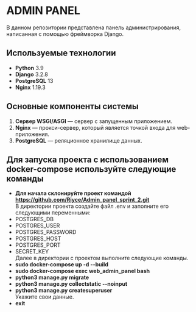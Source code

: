 # ADMIN PANEL

В данном репозитории представлена панель администрирования, написанная с помощью фреймворка Django.

## Используемые технологии

- **Python** 3.9
- **Django** 3.2.8
- **PostgreSQL** 13
- **Nginx** 1.19.3

## Основные компоненты системы

1. **Cервер WSGI/ASGI** — сервер с запущенным приложением.
2. **Nginx** — прокси-сервер, который является точкой входа для web-приложения.
3. **PostgreSQL** — реляционное хранилище данных. 

## Для запуска проекта с использованием docker-compose используйте следующие команды
- **Для начала склонируйте проект командой https://github.com/Riyce/Admin_panel_sprint_2.git**
<br> В директории проекта создайте файл .env и заполните его следующими переменными:
- POSTGRES_DB
- POSTGRES_USER
- POSTGRES_PASSWORD
- POSTGRES_HOST
- POSTGRES_PORT
- SECRET_KEY
<br> Далее в директории с проектом выполните следующие команды.
- **sudo docker-compose up -d --build**
- **sudo docker-compose exec web_admin_panel bash**
- **python3 manage.py migrate**
- **python3 manage.py collectstatic --noinput**
- **python3 manage.py createsuperuser**
<br> Укажите свои данные.
- **exit**


